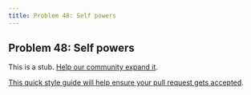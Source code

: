 ```yaml
---
title: Problem 48: Self powers
---
```

## Problem 48: Self powers

This is a stub. <a href='https://github.com/freecodecamp/guides/tree/master/src/pages/certifications/coding-interview-prep/project-euler/problem-48-self-powers/index.md' target='_blank' rel='nofollow'>Help our community expand it</a>.

<a href='https://github.com/freecodecamp/guides/blob/master/README.md' target='_blank' rel='nofollow'>This quick style guide will help ensure your pull request gets accepted</a>.

<!-- The article goes here, in GitHub-flavored Markdown. Feel free to add YouTube videos, images, and CodePen/JSBin embeds  -->
